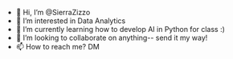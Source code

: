 - 👋 Hi, I’m @SierraZizzo
- 👀 I’m interested in Data Analytics
- 🌱 I’m currently learning how to develop AI in Python for class :)
- 💞️ I’m looking to collaborate on anything-- send it my way!
- 📫 How to reach me? DM

<!---
SierraZizzo/SierraZizzo is a ✨ special ✨ repository because its `README.md` (this file) appears on your GitHub profile.
You can click the Preview link to take a look at your changes.
--->
